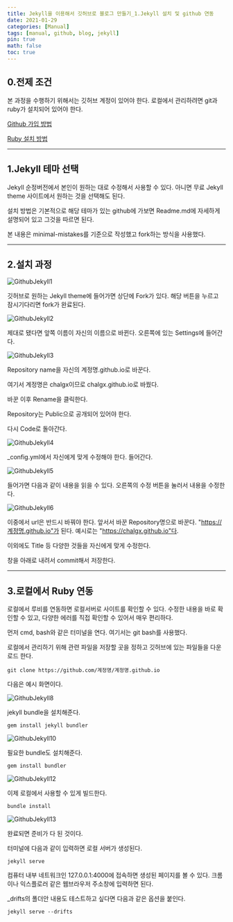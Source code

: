```yaml
---
title: Jekyll을 이용해서 깃허브로 블로그 만들기_1.Jekyll 설치 및 github 연동
date: 2021-01-29
categories: [Manual]
tags: [manual, github, blog, jekyll]
pin: true
math: false
toc: true
---
```


## __0.전제 조건__

본 과정을 수행하기 위해서는 깃허브 계정이 있어야 한다. 로컬에서 관리하려면 git과 ruby가 설치되어 있어야 한다.

[Github 가입 방법](https://chalgx.github.io/Manual/GithubManual1/)

[Ruby 설치 방법](https://chalgx.github.io/Manual/RubyInstallManual/)  

***

## __1.Jekyll 테마 선택__

Jekyll 순정버전에서 본인이 원하는 대로 수정해서 사용할 수 있다. 아니면 무료 Jekyll theme 사이트에서 원하는 것을 선택해도 된다.

설치 방법은 기본적으로 해당 테마가 있는 github에 가보면 Readme.md에 자세하게 설명되어 있고 그것을 따르면 된다.

본 내용은 minimal-mistakes를 기준으로 작성했고 fork하는 방식을 사용했다.

***

## __2.설치 과정__

![GithubJekyll1](/images/GithubJekyll1/GithubJekyll1.png)

깃허브로 원하는 Jekyll theme에 들어가면 상단에 Fork가 있다. 해당 버튼을 누르고 잠시기다리면 fork가 완료된다.

![GithubJekyll2](/images/GithubJekyll1/GithubJekyll2.png)

제대로 됐다면 앞쪽 이름이 자신의 이름으로 바뀐다. 오른쪽에 있는 Settings에 들어간다.

![GithubJekyll3](/images/GithubJekyll1/GithubJekyll3.png)

Repository name을 자신의 계정명.github.io로 바꾼다.

여기서 계정명은 chalgx이므로 chalgx.github.io로 바꿨다.

바꾼 이후 Rename을 클릭한다.

Repository는 Public으로 공개되어 있어야 한다.

다시 Code로 돌아간다.

![GithubJekyll4](/images/GithubJekyll1/GithubJekyll4.png)

_config.yml에서 자신에게 맞게 수정해야 한다. 들어간다.

![GithubJekyll5](/images/GithubJekyll1/GithubJekyll5.png)

들어가면 다음과 같이 내용을 읽을 수 있다. 오른쪽의 수정 버튼을 눌러서 내용을 수정한다.

![GithubJekyll6](/images/GithubJekyll1/GithubJekyll6.png)

이중에서 url은 반드시 바꿔야 한다. 앞서서 바꾼 Repository명으로 바꾼다. "https://계정명.github.io"가 된다. 예시로는 "https://chalgx.github.io"다.

이외에도 Title 등 다양한 것들을 자신에게 맞게 수정한다.

창을 아래로 내려서 commit해서 저장한다.

***

## __3.로컬에서 Ruby 연동__

로컬에서 루비를 연동하면 로컬서버로 사이트를 확인할 수 있다. 수정한 내용을 바로 확인할 수 있고, 다양한 에러를 직접 확인할 수 있어서 매우 편리하다.

먼저 cmd, bash와 같은 터미널을 연다. 여기서는 git bash를 사용했다.

로컬에서 관리하기 위해 관련 파일을 저장할 곳을 정하고 깃허브에 있는 파일들을 다운로드 한다.

```
git clone https://github.com/계정명/계정명.github.io
```

다음은 예시 화면이다.

![GithubJekyll8](/images/GithubJekyll1/GithubJekyll8.png)  

jekyll bundle을 설치해준다.

```
gem install jekyll bundler
```

![GithubJekyll10](/images/GithubJekyll1/GithubJekyll10.png)

필요한 bundle도 설치해준다.

```
gem install bundler
```

![GithubJekyll12](/images/GithubJekyll1/GithubJekyll12.png)

이제 로컬에서 사용할 수 있게 빌드한다.

```
bundle install
```

![GithubJekyll13](/images/GithubJekyll1/GithubJekyll13.png)

완료되면 준비가 다 된 것이다.

터미널에 다음과 같이 입력하면 로컬 서버가 생성된다.

```
jekyll serve
```

컴퓨터 내부 네트워크인 127.0.0.1:4000에 접속하면 생성된 페이지를 볼 수 있다. 크롬이나 익스플로러 같은 웹브라우저 주소창에 입력하면 된다.

_drifts의 폴더안 내용도 테스트하고 싶다면 다음과 같은 옵션을 붙인다.

```
jekyll serve --drifts
```